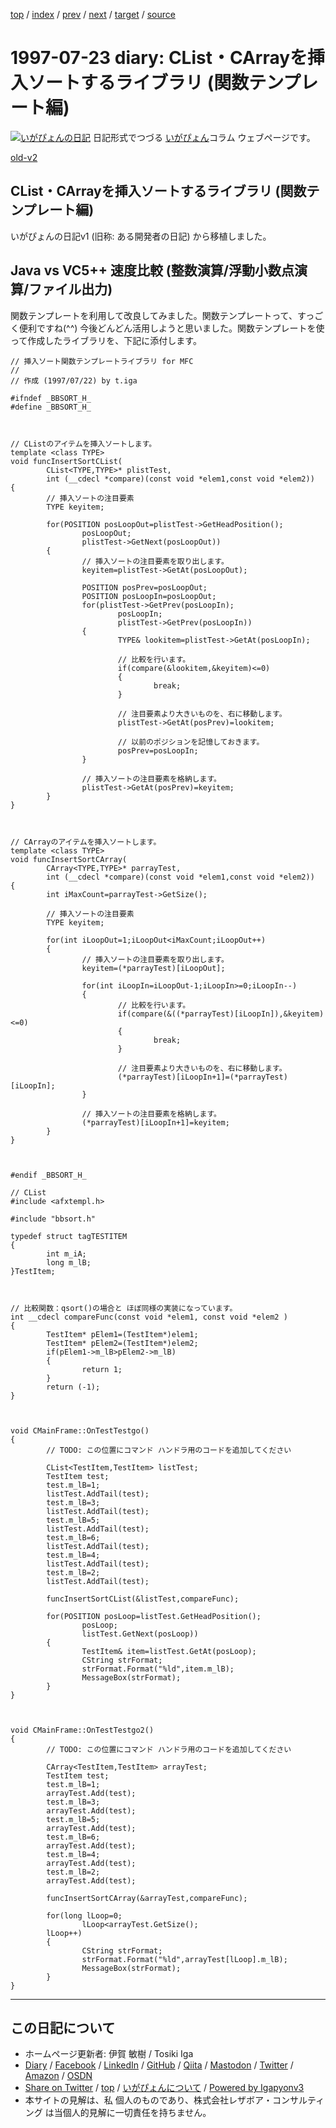 [top](../index.html) 
 / [index](index.html) 
 / [prev](../1996/ig960917.html) 
 / [next](../1998/ig980706.html) 
 / [target](https://www.igapyon.jp/igapyon/diary/1997/ig970723.html) 
 / [source](https://github.com/igapyon/diary/blob/master/1997/ig970723.src.md) 

1997-07-23 diary: CList・CArrayを挿入ソートするライブラリ (関数テンプレート編)
=====================================================================================================
[![いがぴょんの日記](https://www.igapyon.jp/igapyon/diary/images/iga200306s.jpg "いがぴょん")](https://www.igapyon.jp/igapyon/diary/memo/memoigapyon.html) 日記形式でつづる [いがぴょん](https://www.igapyon.jp/igapyon/diary/memo/memoigapyon.html)コラム ウェブページです。

[old-v2](ig970723-orig.html)

## CList・CArrayを挿入ソートするライブラリ (関数テンプレート編)

いがぴょんの日記v1 (旧称: ある開発者の日記) から移植しました。


## Java vs VC5++ 速度比較 (整数演算/浮動小数点演算/ファイル出力)

関数テンプレートを利用して改良してみました。関数テンプレートって、すっごく便利ですね(^^) 今後どんどん活用しようと思いました。関数テンプレートを使って作成したライブラリを、下記に添付します。

      
```
// 挿入ソート関数テンプレートライブラリ for MFC
//
// 作成 (1997/07/22) by t.iga

#ifndef _BBSORT_H_
#define _BBSORT_H_



// CListのアイテムを挿入ソートします。
template <class TYPE>
void funcInsertSortCList(
        CList<TYPE,TYPE>* plistTest,
        int (__cdecl *compare)(const void *elem1,const void *elem2))
{
        // 挿入ソートの注目要素
        TYPE keyitem;

        for(POSITION posLoopOut=plistTest->GetHeadPosition();
                posLoopOut;
                plistTest->GetNext(posLoopOut))
        {
                // 挿入ソートの注目要素を取り出します。
                keyitem=plistTest->GetAt(posLoopOut);

                POSITION posPrev=posLoopOut;
                POSITION posLoopIn=posLoopOut;
                for(plistTest->GetPrev(posLoopIn);
                        posLoopIn;
                        plistTest->GetPrev(posLoopIn))
                {
                        TYPE& lookitem=plistTest->GetAt(posLoopIn);

                        // 比較を行います。
                        if(compare(&lookitem,&keyitem)<=0)
                        {
                                break;
                        }

                        // 注目要素より大きいものを、右に移動します。
                        plistTest->GetAt(posPrev)=lookitem;

                        // 以前のポジションを記憶しておきます。
                        posPrev=posLoopIn;
                }

                // 挿入ソートの注目要素を格納します。
                plistTest->GetAt(posPrev)=keyitem;
        }
}



// CArrayのアイテムを挿入ソートします。
template <class TYPE>
void funcInsertSortCArray(
        CArray<TYPE,TYPE>* parrayTest,
        int (__cdecl *compare)(const void *elem1,const void *elem2))
{
        int iMaxCount=parrayTest->GetSize();

        // 挿入ソートの注目要素
        TYPE keyitem;

        for(int iLoopOut=1;iLoopOut<iMaxCount;iLoopOut++)
        {
                // 挿入ソートの注目要素を取り出します。
                keyitem=(*parrayTest)[iLoopOut];

                for(int iLoopIn=iLoopOut-1;iLoopIn>=0;iLoopIn--)
                {
                        // 比較を行います。
                        if(compare(&((*parrayTest)[iLoopIn]),&keyitem)<=0)
                        {
                                break;
                        }

                        // 注目要素より大きいものを、右に移動します。
                        (*parrayTest)[iLoopIn+1]=(*parrayTest)[iLoopIn];
                }

                // 挿入ソートの注目要素を格納します。
                (*parrayTest)[iLoopIn+1]=keyitem;
        }
}



#endif _BBSORT_H_
```

      

      
```
// CList
#include <afxtempl.h>

#include "bbsort.h"

typedef struct tagTESTITEM
{
        int m_iA;
        long m_lB;
}TestItem;



// 比較関数：qsort()の場合と ほぼ同様の実装になっています。
int __cdecl compareFunc(const void *elem1, const void *elem2 )
{
        TestItem* pElem1=(TestItem*)elem1;
        TestItem* pElem2=(TestItem*)elem2;
        if(pElem1->m_lB>pElem2->m_lB)
        {
                return 1;
        }
        return (-1);
}



void CMainFrame::OnTestTestgo() 
{
        // TODO: この位置にコマンド ハンドラ用のコードを追加してください
        
        CList<TestItem,TestItem> listTest;
        TestItem test;
        test.m_lB=1;
        listTest.AddTail(test);
        test.m_lB=3;
        listTest.AddTail(test);
        test.m_lB=5;
        listTest.AddTail(test);
        test.m_lB=6;
        listTest.AddTail(test);
        test.m_lB=4;
        listTest.AddTail(test);
        test.m_lB=2;
        listTest.AddTail(test);

        funcInsertSortCList(&listTest,compareFunc);

        for(POSITION posLoop=listTest.GetHeadPosition();
                posLoop;
                listTest.GetNext(posLoop))
        {
                TestItem& item=listTest.GetAt(posLoop);
                CString strFormat;
                strFormat.Format("%ld",item.m_lB);
                MessageBox(strFormat);
        }
}



void CMainFrame::OnTestTestgo2() 
{
        // TODO: この位置にコマンド ハンドラ用のコードを追加してください

        CArray<TestItem,TestItem> arrayTest;
        TestItem test;
        test.m_lB=1;
        arrayTest.Add(test);
        test.m_lB=3;
        arrayTest.Add(test);
        test.m_lB=5;
        arrayTest.Add(test);
        test.m_lB=6;
        arrayTest.Add(test);
        test.m_lB=4;
        arrayTest.Add(test);
        test.m_lB=2;
        arrayTest.Add(test);

        funcInsertSortCArray(&arrayTest,compareFunc);

        for(long lLoop=0;
                lLoop<arrayTest.GetSize();
        lLoop++)
        {
                CString strFormat;
                strFormat.Format("%ld",arrayTest[lLoop].m_lB);
                MessageBox(strFormat);
        }
}
```


----------------------------------------------------------------------------------------------------

## この日記について

* ホームページ更新者: 伊賀 敏樹 / Tosiki Iga
* [Diary](https://www.igapyon.jp/igapyon/diary/) / [Facebook](https://www.facebook.com/igapyon) / [LinkedIn](https://www.linkedin.com/in/toshikiiga) / [GitHub](https://github.com/igapyon) / [Qiita](https://qiita.com/igapyon) / [Mastodon](https://social.vivaldi.net/@igapyon) / [Twitter](https://twitter.com/ToshikiIga) / [Amazon](https://www.amazon.co.jp/%E4%BC%8A%E8%B3%80-%E6%95%8F%E6%A8%B9/e/B004LTQWCQ) / [OSDN](https://ja.osdn.net/users/iga/)
* [Share on Twitter](https://twitter.com/intent/tweet?hashtags=igapyon%2Cdiary%2C%E3%81%84%E3%81%8C%E3%81%B4%E3%82%87%E3%82%93&text=CList%E3%83%BBCArray%E3%82%92%E6%8C%BF%E5%85%A5%E3%82%BD%E3%83%BC%E3%83%88%E3%81%99%E3%82%8B%E3%83%A9%E3%82%A4%E3%83%96%E3%83%A9%E3%83%AA+%28%E9%96%A2%E6%95%B0%E3%83%86%E3%83%B3%E3%83%97%E3%83%AC%E3%83%BC%E3%83%88%E7%B7%A8%29&url=https%3A%2F%2Fwww.igapyon.jp%2Figapyon%2Fdiary%2F1997%2Fig970723.html) / [top](../index.html) / [いがぴょんについて](https://www.igapyon.jp/igapyon/diary/memo/memoigapyon.html) / [Powered by Igapyonv3](https://github.com/igapyon/igapyonv3)
* 本サイトの見解は、私 個人のものであり、株式会社レザボア・コンサルティング は当個人的見解に一切責任を持ちません。 
